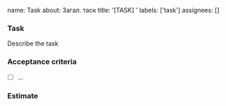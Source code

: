 name: Task
about: Загал. таск
title: '[TASK] '
labels: ['task']
assignees: []

### Task

Describe the task

### Acceptance criteria

- [ ] ...

### Estimate
